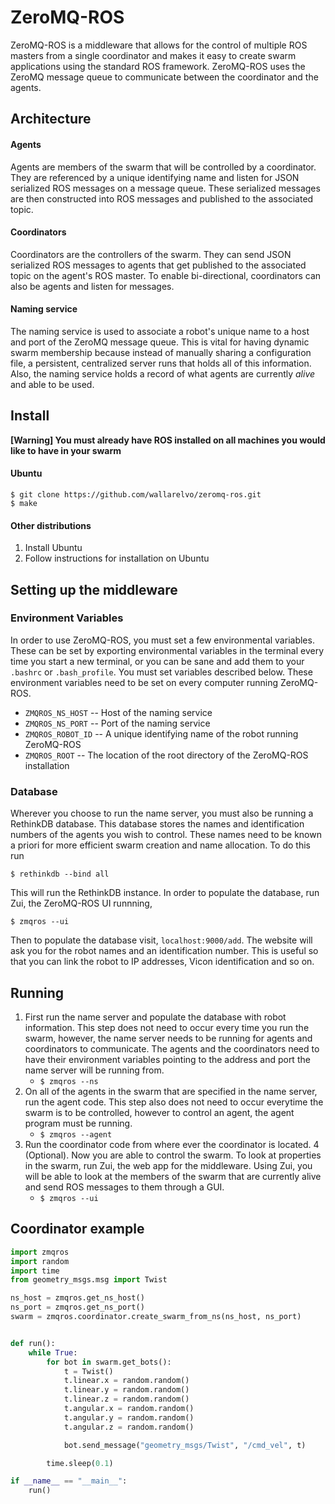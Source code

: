 ZeroMQ-ROS
========

ZeroMQ-ROS is a middleware that allows for the control of multiple ROS masters from
a single coordinator and makes it easy to create swarm applications using the standard
ROS framework. ZeroMQ-ROS uses the ZeroMQ message queue to communicate between the coordinator
and the agents.

## Architecture
#### Agents

Agents are members of the swarm that will be controlled by a coordinator. They are referenced by
a unique identifying name and listen for JSON serialized ROS messages on a message queue. These
serialized messages are then constructed into ROS messages and published to the associated topic.

#### Coordinators

Coordinators are the controllers of the swarm. They can send JSON serialized ROS messages to agents
that get published to the associated topic on the agent's ROS master. To enable bi-directional,
coordinators can also be agents and listen for messages.

#### Naming service

The naming service is used to associate a robot's unique name to a host and port of the ZeroMQ
message queue. This is vital for having dynamic swarm membership because instead of manually sharing
a configuration file, a persistent, centralized server runs that holds all of this information. Also,
the naming service holds a record of what agents are currently *alive* and able to be used.

## Install

**[Warning] You must already have ROS installed on all machines you would like
to have in your swarm**

#### Ubuntu
    $ git clone https://github.com/wallarelvo/zeromq-ros.git
    $ make
    
#### Other distributions
1. Install Ubuntu
2. Follow instructions for installation on Ubuntu
    
## Setting up the middleware
### Environment Variables

In order to use ZeroMQ-ROS, you must set a few environmental variables. These can
be set by exporting environmental variables in the terminal every time you start a
new terminal, or you can be sane and add them to your `.bashrc` or `.bash_profile`.
You must set variables described below. These environment variables need to be set on
every computer running ZeroMQ-ROS.

- `ZMQROS_NS_HOST` -- Host of the naming service
- `ZMQROS_NS_PORT` -- Port of the naming service
- `ZMQROS_ROBOT_ID` -- A unique identifying name of the robot running ZeroMQ-ROS
- `ZMQROS_ROOT` -- The location of the root directory of the ZeroMQ-ROS installation

### Database

Wherever you choose to run the name server, you must also be running a RethinkDB database.
This database stores the names and identification numbers of the agents you wish to control.
These names need to be known a priori for more efficient swarm creation and name allocation.
To do this run

    $ rethinkdb --bind all

This will run the RethinkDB instance. In order to populate the database, run Zui, the
ZeroMQ-ROS UI runnning,

    $ zmqros --ui
    
Then to populate the database visit, `localhost:9000/add`. The website will ask you for the
robot names and an identification number. This is useful so that you can link the robot
to IP addresses, Vicon identification and so on.

## Running

1. First run the name server and populate the database with robot information. This step does 
not need to occur every time you run the swarm, however, the name server needs to be running for
agents and coordinators to communicate. The agents and the coordinators need to have their
environment variables pointing to the address and port the name server will be running from.
    - `$ zmqros --ns`
2. On all of the agents in the swarm that are specified in the name server, run the agent code. 
This step also does not need to occur everytime the swarm is to be controlled, however to control an agent,
the agent program must be running.
    - `$ zmqros --agent`
3. Run the coordinator code from where ever the coordinator is located.
4 (Optional). Now you are able to control the swarm. To look at properties in the swarm, run Zui, the web app for the
middleware. Using Zui, you will be able to look at the members of the swarm that are currently alive and
send ROS messages to them through a GUI.
    - `$ zmqros --ui`
    

## Coordinator example

```python
import zmqros
import random
import time
from geometry_msgs.msg import Twist

ns_host = zmqros.get_ns_host()
ns_port = zmqros.get_ns_port()
swarm = zmqros.coordinator.create_swarm_from_ns(ns_host, ns_port)


def run():
    while True:
        for bot in swarm.get_bots():
            t = Twist()
            t.linear.x = random.random()
            t.linear.y = random.random()
            t.linear.z = random.random()
            t.angular.x = random.random()
            t.angular.y = random.random()
            t.angular.z = random.random()

            bot.send_message("geometry_msgs/Twist", "/cmd_vel", t)

        time.sleep(0.1)

if __name__ == "__main__":
    run()
```
